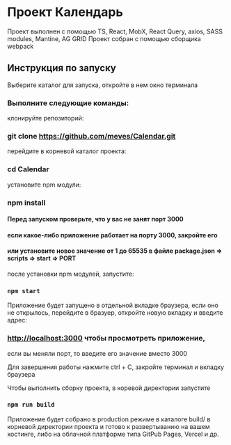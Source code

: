 # Проект Календарь

Проект выполнен с помощью TS, React, MobX, React Query, axios, SASS modules, Mantine, AG GRID
Проект собран с помощью сборщика webpack

## Инструкция по запуску

Выберите каталог для запуска, откройте в нем окно терминала

### Выполните следующие команды:

клонируйте репозиторий:
### git clone https://github.com/meves/Calendar.git

перейдите в корневой каталог проекта:
### cd Calendar

установите npm модули:
### npm install

#### Перед запуском проверьте, что у вас не занят порт 3000
#### если какое-либо приложение работает на порту 3000, закройте его
#### или установите новое значение от 1 до 65535 в файле package.json => scripts => start => PORT

после установки npm модулей, запустите:
### `npm start`

Приложение будет запущено в отдельной вкладке браузера, если оно не открылось, 
перейдите в бразуер, откройте новую вкладку и  введите адрес:
### [http://localhost:3000](http://localhost:3000) чтобы просмотреть приложение,
если вы меняли порт, то введите его значение вместо 3000

Для завершения работы нажмите ctrl + C, закройте терминал и вкладку браузера

Чтобы выполнить сборку проекта, в коревой директории запустите

### `npm run build`

Приложение будет собрано в production режиме в каталоге build/ в корневой директории проекта
и готово к развертыванию на вашем хостинге, либо на облачной платформе типа GitРub Pages, Vercel  и др.